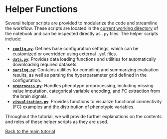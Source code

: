# Helper Functions

Several helper scripts are provided to modularize the code and streamline the workflow. These scripts are located in the [current working directory](https://github.com/pykale/embc-mmai25/tree/main/tutorials/brain-disorder-diagnosis) of the notebook and can be inspected directly as `.py` files. The helper scripts include:

- [**`config.py`**](https://github.com/pykale/embc-mmai25/blob/main/tutorials/brain-disorder-diagnosis/config.py): Defines base configuration settings, which can be customized or overridden using external `.yml` files.
- [**`data.py`**](https://github.com/pykale/embc-mmai25/blob/main/tutorials/brain-disorder-diagnosis/data.py): Provides data loading functions and utilities for automatically downloading required datasets.
- [**`parsing.py`**](https://github.com/pykale/embc-mmai25/blob/main/tutorials/brain-disorder-diagnosis/parsing.py): Contains utilities for compiling and summarizing evaluation results, as well as parsing the hyperparameter grid defined in the configuration.
- [**`preprocess.py`**](https://github.com/pykale/embc-mmai25/blob/main/tutorials/brain-disorder-diagnosis/preprocess.py): Handles phenotype preprocessing, including missing value imputation, categorical variable encoding, and FC extraction from the brain signals.
- [**`visualization.py`**](https://github.com/pykale/embc-mmai25/blob/main/tutorials/brain-disorder-diagnosis/visualization.py): Provides functions to visualize functional connectivity (FC) examples and the distribution of phenotypic variables.

Throughout the tutorial, we will provide further explanations on the contents and roles of these helper scripts as they are used.

[Back to the main tutorial](../tutorial.ipynb)